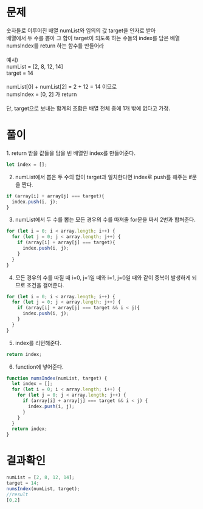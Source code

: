 <h1>문제</h1>
숫자들로 이루어진 배열 numList와 임의의 값 target을 인자로 받아<br/>
배열에서 두 수를 뽑아 그 합이 target이 되도록 하는 수들의 index를 담은 배열 numsIndex를 return 하는 함수를 만들어라<br/>
<br/>
예시)<br/>
numList = [2, 8, 12, 14]<br/>
target = 14<br/>
<br/>
numList[0] + numList[2] = 2 + 12 = 14 이므로 <br/>
numsIndex = [0, 2] 가 return<br/>
<br/>
단, target으로 보내는 합계의 조합은 배열 전체 중에 1개 밖에 없다고 가정.

<h1>풀이</h1>
1. return 받을 값들을 담을 빈 배열인 index를 만들어준다.

```jsx
let index = [];
```
2. numList에서 뽑은 두 수의 합이 target과 일치한다면 index로 push를 해주는 if문을 짠다.

```jsx
if (array[i] + array[j] === target){
  index.push(i, j);
}
```
3. numList에서 두 수를 뽑는 모든 경우의 수를 따져줄 for문을 짜서 2번과 합쳐준다.
```jsx
for (let i = 0; i < array.length; i++) {
  for (let j = 0; j < array.length; j++) {
    if (array[i] + array[j] === target){
      index.push(i, j);
    }
  }
}
```
4. 모든 경우의 수를 따질 때 i=0, j=1일 때와 i=1, j=0일 때와 같이 중복이 발생하게 되므로 조건을 걸어준다.
```jsx
for (let i = 0; i < array.length; i++) {
  for (let j = 0; j < array.length; j++) {
    if (array[i] + array[j] === target && i < j){
      index.push(i, j);
    }
  }
}
```
5. index를 리턴해준다.
```jsx
return index;
```
6. function에 넣어준다.
```jsx
function numsIndex(numList, target) {
  let index = [];
  for (let i = 0; i < array.length; i++) {
    for (let j = 0; j < array.length; j++) {
      if (array[i] + array[j] === target && i < j) {
        index.push(i, j);
      }
    }
  }
  return index;
}
```

<h1>결과확인</h1>

```jsx
numList = [2, 8, 12, 14];
target = 14;
numsIndex(numList, target);
//result
[0,2]

```
